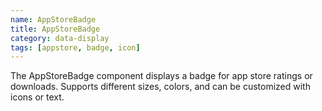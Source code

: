 ```yaml
---
name: AppStoreBadge
title: AppStoreBadge
category: data-display
tags: [appstore, badge, icon]
---
```

The AppStoreBadge component displays a badge for app store ratings or downloads. Supports different sizes, colors, and can be customized with icons or text.
